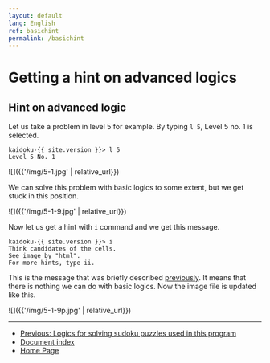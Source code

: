 ```yaml
---
layout: default
lang: English
ref: basichint
permalink: /basichint
---
```


# Getting a hint on advanced logics

## Hint on advanced logic

Let us take a problem in level 5 for example. By typing `l 5`, Level 5 no. 1 is selected.

    kaidoku-{{ site.version }}> l 5
    Level 5 No. 1

![]({{'/img/5-1.jpg' | relative_url}})

We can solve this problem with basic logics to some extent, but we get stuck in this position.

![]({{'/img/5-1-9.jpg' | relative_url}})

Now let us get a hint with `i` command and we get this message.

    kaidoku-{{ site.version }}> i
    Think candidates of the cells.
    See image by "html".
    For more hints, type ii.

This is the message that was briefly described [previously](basichint.md). It means that there is nothing we can do with basic logics. Now the image file is updated like this.

![]({{'/img/5-1-9p.jpg' | relative_url}})



- - -

- [Previous: Logics for solving sudoku puzzles used in this program](logic)
- [Document index](./#document)
- [Home Page](./)
